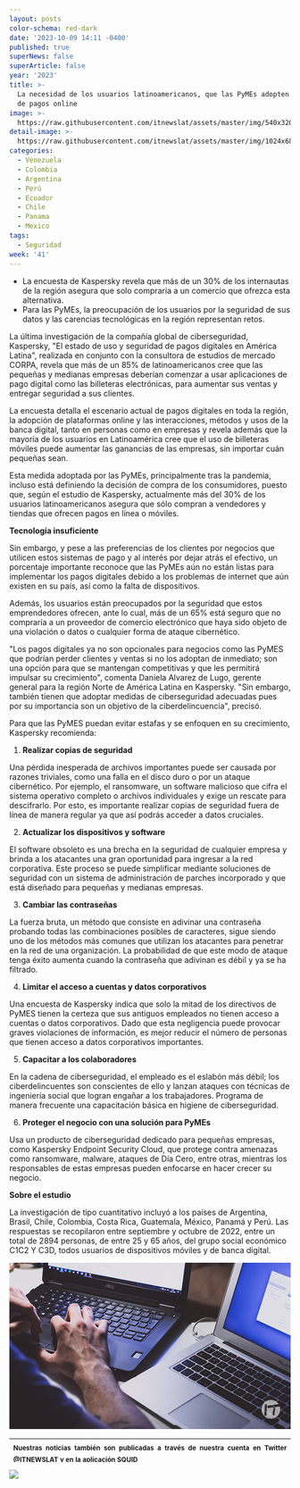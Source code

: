 ```yaml
---
layout: posts
color-schema: red-dark
date: '2023-10-09 14:11 -0400'
published: true
superNews: false
superArticle: false
year: '2023'
title: >-
  La necesidad de los usuarios latinoamericanos, que las PyMEs adopten servicios
  de pagos online
image: >-
  https://raw.githubusercontent.com/itnewslat/assets/master/img/540x320/Usuario-Teclado-p.jpg
detail-image: >-
  https://raw.githubusercontent.com/itnewslat/assets/master/img/1024x680/Usuario-Teclado-g.jpg
categories:
  - Venezuela
  - Colombia
  - Argentina
  - Perú
  - Ecuador
  - Chile
  - Panama
  - Mexico
tags:
  - Seguridad
week: '41'
---
```

- La encuesta de Kaspersky revela que más de un 30% de los internautas de la región asegura que solo compraría a un comercio que ofrezca esta alternativa.
- Para las PyMEs, la preocupación de los usuarios por la seguridad de sus datos y las carencias tecnológicas en la región representan retos.

La última investigación de la compañía global de ciberseguridad, Kaspersky, "El estado de uso y seguridad de pagos digitales en América Latina", realizada en conjunto con la consultora de estudios de mercado CORPA, revela que más de un 85% de latinoamericanos cree que las pequeñas y medianas empresas deberían comenzar a usar aplicaciones de pago digital como las billeteras electrónicas, para aumentar sus ventas y entregar seguridad a sus clientes.

La encuesta detalla el escenario actual de pagos digitales en toda la región, la adopción de plataformas online y las interacciones, métodos y usos de la banca digital, tanto en personas como en empresas y revela además que la mayoría de los usuarios en Latinoamérica cree que el uso de billeteras móviles puede aumentar las ganancias de las empresas, sin importar cuán pequeñas sean.

Esta medida adoptada por las PyMEs, principalmente tras la pandemia, incluso está definiendo la decisión de compra de los consumidores, puesto que, según el estudio de Kaspersky, actualmente más del 30% de los usuarios latinoamericanos asegura que sólo compran a vendedores y tiendas que ofrecen pagos en línea o móviles.

**Tecnología insuficiente**

Sin embargo, y pese a las preferencias de los clientes por negocios que utilicen estos sistemas de pago y al interés por dejar atrás el efectivo, un porcentaje importante reconoce que las PyMEs aún no están listas para implementar los pagos digitales debido a los problemas de internet que aún existen en su país, así como la falta de dispositivos.

Además, los usuarios están preocupados por la seguridad que estos emprendedores ofrecen, ante lo cual, más de un 65% está seguro que no compraría a un proveedor de comercio electrónico que haya sido objeto de una violación o datos o cualquier forma de ataque cibernético.

"Los pagos digitales ya no son opcionales para negocios como las PyMES que podrían perder clientes y ventas si no los adoptan de inmediato; son una opción para que se mantengan competitivas y que les permitirá impulsar su crecimiento", comenta Daniela Alvarez de Lugo, gerente general para la región Norte de América Latina en Kaspersky. "Sin embargo, también tienen que adoptar medidas de ciberseguridad adecuadas pues por su importancia son un objetivo de la ciberdelincuencia", precisó.

Para que las PyMES puedan evitar estafas y se enfoquen en su crecimiento, Kaspersky recomienda:

1. **Realizar copias de seguridad**

  Una pérdida inesperada de archivos importantes puede ser causada por razones triviales, como una falla en el disco duro o por un ataque cibernético. Por ejemplo, el ransomware, un software malicioso que cifra el sistema operativo completo o archivos individuales y exige un rescate para descifrarlo. Por esto, es importante realizar copias de seguridad fuera de línea de manera regular ya que así podrás acceder a datos cruciales.

2. **Actualizar los dispositivos y software**

  El software obsoleto es una brecha en la seguridad de cualquier empresa y brinda a los atacantes una gran oportunidad para ingresar a la red corporativa. Este proceso se puede simplificar mediante soluciones de seguridad con un sistema de administración de parches incorporado y que está diseñado para pequeñas y medianas empresas.

3. **Cambiar las contraseñas**

  La fuerza bruta, un método que consiste en adivinar una contraseña probando todas las combinaciones posibles de caracteres, sigue siendo uno de los métodos más comunes que utilizan los atacantes para penetrar en la red de una organización. La probabilidad de que este modo de ataque tenga éxito aumenta cuando la contraseña que adivinan es débil y ya se ha filtrado.

4. **Limitar el acceso a cuentas y datos corporativos**

  Una encuesta de Kaspersky indica que solo la mitad de los directivos de PyMES tienen la certeza que sus antiguos empleados no tienen acceso a cuentas o datos corporativos. Dado que esta negligencia puede provocar graves violaciones de información, es mejor reducir el número de personas que tienen acceso a datos corporativos importantes.

5. **Capacitar a los colaboradores**

  En la cadena de ciberseguridad, el empleado es el eslabón más débil; los ciberdelincuentes son conscientes de ello y lanzan ataques con técnicas de ingeniería social que logran engañar a los trabajadores. Programa de manera frecuente una capacitación básica en higiene de ciberseguridad.

6. **Proteger el negocio con una solución para PyMEs**

  Usa un producto de ciberseguridad dedicado para pequeñas empresas, como Kaspersky Endpoint Security Cloud, que protege contra amenazas como ransomware, malware, ataques de Día Cero, entre otras, mientras los responsables de estas empresas pueden enfocarse en hacer crecer su negocio.

**Sobre el estudio**

La investigación de tipo cuantitativo incluyó a los países de Argentina, Brasil, Chile, Colombia, Costa Rica, Guatemala, México, Panamá y Perú. Las respuestas se recopilaron entre septiembre y octubre de 2022, entre un total de 2894 personas, de entre 25 y 65 años, del grupo social económico C1C2 Y C3D, todos usuarios de dispositivos móviles y de banca digital.

![](https://raw.githubusercontent.com/itnewslat/assets/master/img/540x320/Usuario-Teclado-p.jpg)

<table style="height: 42px;" width="569">
<tbody>
<tr>
<td style="text-align: justify;"><sub><strong>Nuestras noticias también son publicadas a través de nuestra cuenta en Twitter <a href="https://twitter.com/itnewslat?lang=es">@ITNEWSLAT</a> y en la aplicación <a href="https://squidapp.co/en/">SQUID</a></strong></sub></td>
</tr>
</tbody>
</table>

<img src="https://tracker.metricool.com/c3po.jpg?hash=56f88a41e39ab42c063cc51676587a04"/>